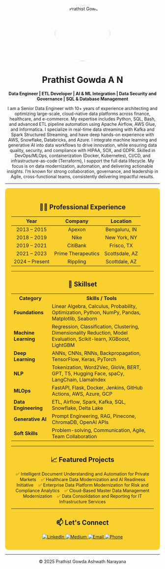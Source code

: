 <p align="center">
  <img src="https://avatars.githubusercontent.com/prathist-gowda" 
       alt="Prathist Gowda" width="180" height="180" style="border-radius:50%; border: 5px solid #fff;">
</p>

<h1 align="center">Prathist Gowda A N</h1>

<p align="center"><strong>Data Engineer | ETL Developer | AI & ML Integration | Data Security and Governance | SQL & Database Management</strong></p>

<p align="center">
  I am a Senior Data Engineer with 10+ years of experience architecting and optimizing large-scale, cloud-native data platforms across finance, healthcare, and e-commerce. My expertise includes Python, SQL, Bash, and advanced ETL pipeline automation using Apache Airflow, AWS Glue, and Informatica. I specialize in real-time data streaming with Kafka and Spark Structured Streaming, and have deep hands-on experience with AWS, Snowflake, Databricks, and Azure. I integrate machine learning and generative AI into data workflows to drive innovation, while ensuring data quality, security, and compliance with HIPAA, SOX, and GDPR. Skilled in DevOps/MLOps, containerization (Docker, Kubernetes), CI/CD, and infrastructure-as-code (Terraform), I support the full data lifecycle. My focus is on data modernization, automation, and delivering actionable insights. I’m known for strong collaboration, governance, and leadership in Agile, cross-functional teams, consistently delivering impactful results.
</p>

---

<div style="background-color:#FAD02E; padding: 20px; border-radius: 10px;">

<h2 align="center">🧑‍💻 Professional Experience</h2>

<p align="center">

<table align="center">
  <thead>
    <tr>
      <th style="text-align:center">Year</th>
      <th style="text-align:center">Company</th>
      <th style="text-align:center">Location</th>
    </tr>
  </thead>
  <tbody>
    <tr>
      <td align="center">2013 – 2015</td>
      <td align="center">Apexon</td>
      <td align="center">Bengaluru, IN</td>
    </tr>
    <tr>
      <td align="center">2018 – 2019</td>
      <td align="center">Nike</td>
      <td align="center">New York, NY</td>
    </tr>
    <tr>
      <td align="center">2019 – 2021</td>
      <td align="center">CitiBank</td>
      <td align="center">Frisco, TX</td>
    </tr>
    <tr>
      <td align="center">2021 – 2023</td>
      <td align="center">Prime Therapeutics</td>
      <td align="center">Scottsdale, AZ</td>
    </tr>
    <tr>
      <td align="center">2024 – Present</td>
      <td align="center">Rippling</td>
      <td align="center">Scottdale, AZ</td>
    </tr>
  </tbody>
</table>

</p>

---

<h2 align="center">🧠 Skillset</h2>

<p align="center">
<table>
  <tr>
    <th>Category</th>
    <th>Skills / Tools</th>
  </tr>
  <tr>
    <td><strong>Foundations</strong></td>
    <td>Linear Algebra, Calculus, Probability, Optimization, Python, NumPy, Pandas, Matplotlib, Seaborn</td>
  </tr>
  <tr>
    <td><strong>Machine Learning</strong></td>
    <td>Regression, Classification, Clustering, Dimensionality Reduction, Model Evaluation, Scikit-learn, XGBoost, LightGBM</td>
  </tr>
  <tr>
    <td><strong>Deep Learning</strong></td>
    <td>ANNs, CNNs, RNNs, Backpropagation, TensorFlow, Keras, PyTorch</td>
  </tr>
  <tr>
    <td><strong>NLP</strong></td>
    <td>Tokenization, Word2Vec, GloVe, BERT, GPT, T5, Hugging Face, spaCy, LangChain, LlamaIndex</td>
  </tr>
  <tr>
    <td><strong>MLOps</strong></td>
    <td>FastAPI, Flask, Docker, Jenkins, GitHub Actions, AWS, Azure, GCP</td>
  </tr>
  <tr>
    <td><strong>Data Engineering</strong></td>
    <td>ETL, Airflow, Spark, Kafka, SQL, Snowflake, Delta Lake</td>
  </tr>
  <tr>
    <td><strong>Generative AI</strong></td>
    <td>Prompt Engineering, RAG, Pinecone, ChromaDB, OpenAI APIs</td>
  </tr>
  <tr>
    <td><strong>Soft Skills</strong></td>
    <td>Problem-solving, Communication, Agile, Team Collaboration</td>
  </tr>
</table>
</p>

---

<h2 align="center">📈 Featured Projects</h2>

<p align="center">
✅ Intelligent Document Understanding and Automation for Private Markets &nbsp;&nbsp;
✅ Healthcare Data Modernization and AI Readiness Initiative &nbsp;&nbsp;
✅ Enterprise Data Platform Modernization for Risk and Compliance Analytics &nbsp;&nbsp;
✅ Cloud-Based Master Data Management Modernization &nbsp;&nbsp;
✅ Data Consolidation and Reporting for IT Infrastructure Services
</p>

---

<h2 align="center">📫 Let's Connect</h2>

<p align="center">

<a href="https://www.linkedin.com/in/prathist-gowda-a-n-b3504825b" target="_blank">
  <img src="https://img.shields.io/badge/LinkedIn-0077B5?style=for-the-badge&logo=linkedin&logoColor=white" alt="LinkedIn"/>
</a>

<a href="https://medium.com/@prathist22" target="_blank">
  <img src="https://img.shields.io/badge/Medium-12100E?style=for-the-badge&logo=medium&logoColor=white" alt="Medium"/>
</a>

<a href="mailto:prathistgowda222@gmail.com">
  <img src="https://img.shields.io/badge/Email-prathistgowda222@gmail.com-D14836?style=for-the-badge&logo=gmail&logoColor=white" alt="Email"/>
</a>

<a href="tel:+16812381236">
  <img src="https://img.shields.io/badge/Phone-+1%20681%20238%201236-25D366?style=for-the-badge&logo=whatsapp&logoColor=white" alt="Phone"/>
</a>

</p>

</div>

---

<p align="center">
  &copy; 2025 Prathist Gowda Ashwath Narayana
</p>
